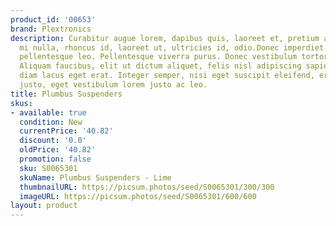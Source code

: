 ```yaml
---
product_id: '00653'
brand: Plextronics
description: Curabitur augue lorem, dapibus quis, laoreet et, pretium ac, nisi. Cras
  mi nulla, rhoncus id, laoreet ut, ultricies id, odio.Donec imperdiet. Mauris vulputate
  pellentesque leo. Pellentesque viverra purus. Donec vestibulum tortor ac lacus.
  Aliquam faucibus, elit ut dictum aliquet, felis nisl adipiscing sapien, sed malesuada
  diam lacus eget erat. Integer semper, nisi eget suscipit eleifend, erat nisl hendrerit
  justo, eget vestibulum lorem justo ac leo.
title: Plumbus Suspenders
skus:
- available: true
  condition: New
  currentPrice: '40.82'
  discount: '0.0'
  oldPrice: '40.82'
  promotion: false
  sku: S0065301
  skuName: Plumbus Suspenders - Lime
  thumbnailURL: https://picsum.photos/seed/S0065301/300/300
  imageURL: https://picsum.photos/seed/S0065301/600/600
layout: product
---
```

